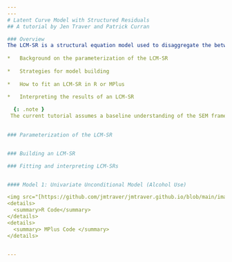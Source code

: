 ```yaml
---
---
# Latent Curve Model with Structured Residuals
## A tutorial by Jen Traver and Patrick Curran

### Overview
The LCM-SR is a structural equation model used to disaggregate the between- and within-person effects of two constructs as they unfold over time. The ability to disaggregate levels of effects is extremely desirable, as it allows researchers to more accurately and fully test their hypotheses. This tutorial will provide a practical introduction to the parameterization and application of the LCM-SR including: 
  
*	Background on the parameterization of the LCM-SR
  
*	Strategies for model building
  
*	How to fit an LCM-SR in R or MPlus
    
*	Interpreting the results of an LCM-SR     

  {: .note }
 The current tutorial assumes a baseline understanding of the SEM framework and latent curve models (LCMs, also referred to as latent growth models, latent growth curve models, etc.).If you are not familiar with these topics, there are several free resources where you can begin including CenterStat’s [free introduction to SEM workshop](https://centerstat.org/introduction-to-structural-equation-modeling-async/) and [YouTube playlist](https://www.youtube.com/@centerstat/playlists) dedicated to growth modeling.
  

### Parameterization of the LCM-SR


### Building an LCM-SR 

### Fitting and interpreting LCM-SRs


#### Model 1: Univariate Unconditional Model (Alcohol Use)

<img src="[https://github.com/jmtraver/jmtraver.github.io/blob/main/images/LCM_tutorial_M1.jpeg](https://github.com/jmtraver/jmtraver.github.io/blob/main/images/LCM_tutorial_M1.jpeg?raw=true)" width = "100>
<details>
  <summary>R Code</summary>
</details>
<details> 
  <summary> MPlus Code </summary>
</details>


---
```

